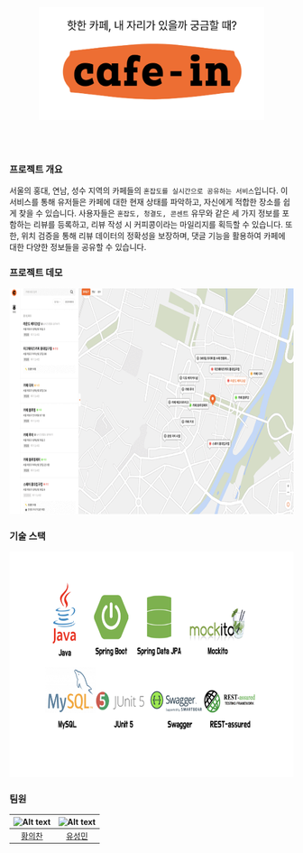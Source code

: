 <br>
<br>

<p align="center">
   <img src="https://github.com/TEAM-cafe-in/cafe-in-be/blob/develop/docs/img/cafein_logo.png" width="400" height="200">
</p>

<br>
<br>

### 프로젝트 개요

서울의 홍대, 연남, 성수 지역의 카페들의 `혼잡도를 실시간으로 공유하는 서비스`입니다. 이 서비스를 통해 유저들은 카페에 대한 현재 상태를 파악하고, 자신에게 적합한 장소를 쉽게 찾을 수 있습니다. 사용자들은 `혼잡도, 청결도, 콘센트` 유무와 같은 세 가지 정보를 포함하는 리뷰를 등록하고, 리뷰 작성 시 커피콩이라는 마일리지를 획득할 수 있습니다. 또한, 위치 검증을 통해 리뷰 데이터의 정확성을 보장하며, 댓글 기능을 활용하여 카페에 대한 다양한 정보들을 공유할 수 있습니다.

### 프로젝트 데모

<img src="https://github.com/TEAM-cafe-in/cafe-in-be/blob/develop/docs/img/cafein.gif" width="700" height="400"/>


### 기술 스택

<img src="https://github.com/TEAM-cafe-in/cafe-in-be/blob/develop/docs/img/project_stack.jpeg" width="700" height="400"/>

### 팀원
   
|   ![Alt text](https://avatars.githubusercontent.com/u/98090620?v=4&s=200)     |   ![Alt text](https://avatars.githubusercontent.com/u/97558688?v=4&s=200)      |
|:--------:|:-------:|
| [황의찬](https://github.com/euichaan) | [유성민](https://github.com/Seph-23) |
